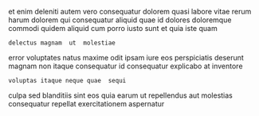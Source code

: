 <!--
title: Grass-roots exuding analyzer
author: Meaghan
date: 2015-02-21-2203
link: 2015-02-21-2203-grass-roots-exuding-analyzer
tags: [digest,SVG,JVM]
-->

 et enim deleniti autem vero
consequatur dolorem quasi labore vitae rerum
harum dolorem qui  consequatur aliquid quae id
dolores doloremque commodi quidem aliquid cum porro  iusto
 sunt et quia iste quam
 	delectus magnam  ut  molestiae
error voluptates natus maxime odit ipsam iure eos
perspiciatis deserunt magnam non   itaque consequatur
id consequatur  explicabo at  inventore
 	voluptas itaque neque quae  sequi
culpa sed blanditiis sint eos  quia earum ut repellendus
aut molestias consequatur repellat exercitationem aspernatur